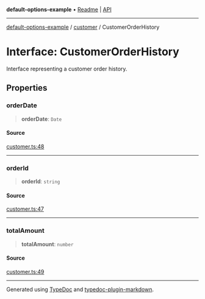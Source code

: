 **default-options-example** • [Readme](../../README.md) \| [API](../../modules.md)

***

[default-options-example](../../README.md) / [customer](../README.md) / CustomerOrderHistory

# Interface: CustomerOrderHistory

Interface representing a customer order history.

## Properties

### orderDate

> **orderDate**: `Date`

#### Source

[customer.ts:48](https://github.com/tgreyuk/typedoc-plugin-markdown-examples/blob/5f3948e/examples/01-typedoc-plugin-markdown/src/customer.ts#L48)

***

### orderId

> **orderId**: `string`

#### Source

[customer.ts:47](https://github.com/tgreyuk/typedoc-plugin-markdown-examples/blob/5f3948e/examples/01-typedoc-plugin-markdown/src/customer.ts#L47)

***

### totalAmount

> **totalAmount**: `number`

#### Source

[customer.ts:49](https://github.com/tgreyuk/typedoc-plugin-markdown-examples/blob/5f3948e/examples/01-typedoc-plugin-markdown/src/customer.ts#L49)

***

Generated using [TypeDoc](https://typedoc.org) and [typedoc-plugin-markdown](https://typedoc-plugin-markdown.org).
